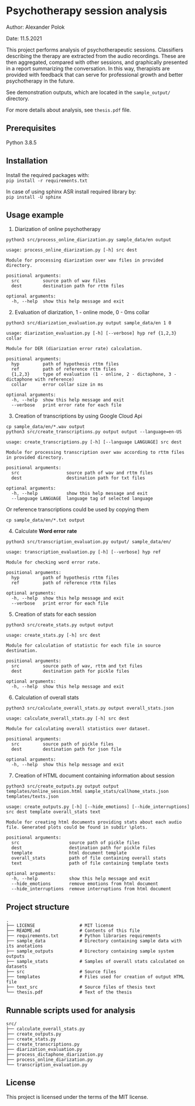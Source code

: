 # Psychotherapy session analysis
Author: Alexander Polok

Date: 11.5.2021

This project performs analysis of psychotherapeutic sessions. 
Classifiers describing the therapy are extracted from the audio recordings. 
These are then aggregated, compared with other sessions, and graphically presented in a report summarizing the conversation. 
In this way, therapists are provided with feedback that can serve for professional growth and better psychotherapy in the future.

See demonstration outputs, which are located in the `sample_output/` directory.

For more details about analysis, see `thesis.pdf` file.
## Prerequisites

Python 3.8.5

## Installation

Install the required packages with:  
```pip install -r requirements.txt```

In case of using sphinx ASR install required library by:  
```pip install -U sphinx```

## Usage example

1. Diarization of online psychotherapy  
```
python3 src/process_online_diarization.py sample_data/en output
```

```
usage: process_online_diarization.py [-h] src dest

Module for processing diarization over wav files in provided directory.

positional arguments:
  src         source path of wav files
  dest        destination path for rttm files

optional arguments:
  -h, --help  show this help message and exit
```

2. Evaluation of diarization, 1 - online mode, 0 - 0ms collar 

```
python3 src/diarization_evaluation.py output sample_data/en 1 0 
```

```
usage: diarization_evaluation.py [-h] [--verbose] hyp ref {1,2,3} collar

Module for DER (diarization error rate) calculation.

positional arguments:
  hyp         path of hypothesis rttm files
  ref         path of reference rttm files
  {1,2,3}     type of evaluation (1 - online, 2 - dictaphone, 3 - dictaphone with reference)
  collar      error collar size in ms

optional arguments:
  -h, --help  show this help message and exit
  --verbose   print error rate for each file
```

3. Creation of transcriptions by using Google Cloud Api
```
cp sample_data/en/*.wav output
python3 src/create_transcriptions.py output output --language=en-US
```

```
usage: create_transcriptions.py [-h] [--language LANGUAGE] src dest

Module for processing transcription over wav according to rttm files in provided directory.

positional arguments:
  src                  source path of wav and rttm files
  dest                 destination path for txt files

optional arguments:
  -h, --help           show this help message and exit
  --language LANGUAGE  language tag of selected language
```

Or reference transcriptions could be used by copying them

```
cp sample_data/en/*.txt output
```

4. Calculate **Word error rate**
```
python3 src/transcription_evaluation.py output/ sample_data/en/
```

```
usage: transcription_evaluation.py [-h] [--verbose] hyp ref

Module for checking word error rate.

positional arguments:
  hyp         path of hypothesis rttm files
  ref         path of reference rttm files

optional arguments:
  -h, --help  show this help message and exit
  --verbose   print error for each file
```

5. Creation of stats for each session
```
python3 src/create_stats.py output output
```

```
usage: create_stats.py [-h] src dest

Module for calculation of statistic for each file in source destination.

positional arguments:
  src         source path of wav, rttm and txt files
  dest        destination path for pickle files

optional arguments:
  -h, --help  show this help message and exit
```

6. Calculation of overall stats
```
python3 src/calculate_overall_stats.py output overall_stats.json
```

```
usage: calculate_overall_stats.py [-h] src dest

Module for calculating overall statistics over dataset.

positional arguments:
  src         source path of pickle files
  dest        destination path for json file

optional arguments:
  -h, --help  show this help message and exit
```

7. Creation of HTML document containing information about session
```
python3 src/create_outputs.py output output templates/online_session.html sample_stats/callhome_stats.json templates/texts.json 
```

```
usage: create_outputs.py [-h] [--hide_emotions] [--hide_interruptions] src dest template overall_stats text

Module for creating html documents providing stats about each audio file. Generated plots could be found in subdir \plots.

positional arguments:
  src                   source path of pickle files
  dest                  destination path for pickle files
  template              html document template
  overall_stats         path of file containing overall stats
  text                  path of file containing template texts

optional arguments:
  -h, --help            show this help message and exit
  --hide_emotions       remove emotions from html document
  --hide_interruptions  remove interruptions from html document
```

## Project structure
    .
    ├── LICENSE                 # MIT license
    ├── README.md               # Contents of this file
    ├── requirements.txt        # Python libraries requirements
    ├── sample_data             # Directory containing sample data with its anotations
    ├── sample_outputs          # Directory containing sample system outputs
    ├── sample_stats            # Samples of overall stats calculated on datasets
    ├── src                     # Source files
    ├── templates               # Files used for creation of output HTML file
    ├── text_src                # Source files of thesis text
    └── thesis.pdf              # Text of the thesis

## Runnable scripts used for analysis
    src/
    ├── calculate_overall_stats.py
    ├── create_outputs.py
    ├── create_stats.py
    ├── create_transcriptions.py
    ├── diarization_evaluation.py
    ├── process_dictaphone_diarization.py
    ├── process_online_diarization.py
    └── transcription_evaluation.py


## License

This project is licensed under the terms of the MIT license.
